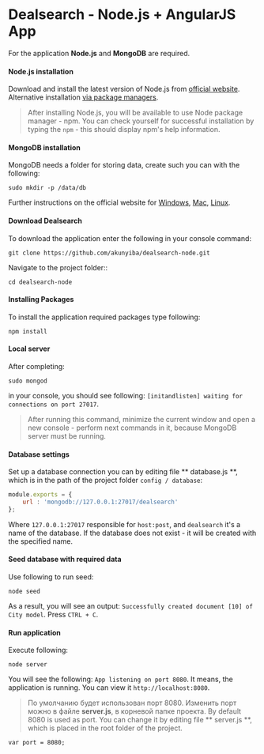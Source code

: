 Dealsearch - Node.js + AngularJS App
=================

For the application **Node.js** and **MongoDB** are required.

#### Node.js installation
Download and install the latest version of Node.js from [official website](https://nodejs.org/en/).<br> 
Alternative installation [via package managers](https://nodejs.org/en/download/package-manager/).
> After installing Node.js, you will be available to use Node package manager - npm. You can check yourself for successful installation by typing the `npm` - this should display npm's help information.

#### MongoDB installation
MongoDB needs a folder for storing data, create such you can with the following:
```
sudo mkdir -p /data/db
```

Further instructions on the official website for [Windows](https://docs.mongodb.org/master/tutorial/install-mongodb-on-windows/), [Mac](https://docs.mongodb.org/master/tutorial/install-mongodb-on-os-x/), [Linux](https://docs.mongodb.org/master/administration/install-on-linux/).

#### Download Dealsearch
To download the application enter the following in your console command:
```
git clone https://github.com/akunyiba/dealsearch-node.git
```
Navigate to the project folder::
```
cd dealsearch-node
```

#### Installing Packages

To install the application required packages type following:
```
npm install
```

#### Local server
After completing:
```
sudo mongod
```
in your console, you should see following: `[initandlisten] waiting for connections on port 27017`.
> After running this command, minimize the current window and open a new console - perform next commands in it, because MongoDB server must be running.

#### Database settings
Set up a database connection you can by editing file ** database.js **, which is in the path of the project folder `config / database`:

```javascript
module.exports = {
    url : 'mongodb://127.0.0.1:27017/dealsearch'
};
```
Where `127.0.0.1:27017` responsible for `host:post`, and `dealsearch` it's a name of the database. If the database does not exist - it will be created with the specified name.

#### Seed database with required data

Use following to run seed:
```
node seed
```
As a result, you will see an output: `Successfully created document [10] of City model`. Press `CTRL + C`.

#### Run application
Execute following:
```
node server
```
You will see the following: `App listening on port 8080`.
It means, the application is running. You can view it `http://localhost:8080`.
> По умолчанию будет использован порт 8080. Изменить порт можно в файле **server.js**, в корневой папке проекта.
By default 8080 is used as port. You can change it by editing file ** server.js **, which is placed in the root folder of the project.
```
var port = 8080;
```